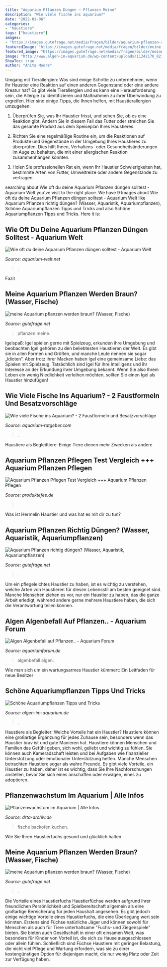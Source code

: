 ```yaml
---
title: "Aquarium Pflanzen Düngen ~ Pflanzen Meine"
description: "Wie viele fische ins aquarium?"
date: "2022-01-06"
categories:
- "haustiere"
tags: ["haustiere"]
images:
- "https://images.gutefrage.net/media/fragen/bilder/aquarium-pflanzen-richtig-duengen/0_original.jpg?v=1580044530000"
featuredImage: "https://images.gutefrage.net/media/fragen/bilder/meine-aquarium-pflanzen-werden-braun/1_full.jpg?v=1539970637000"
featured_image: "https://images.gutefrage.net/media/fragen/bilder/meine-aquarium-pflanzen-werden-braun/1_full.jpg?v=1539970637000"
image: "http://www.algen-im-aquarium.de/wp-content/uploads/11242170_827376124013194_53373487_o.jpg"
ShowToc: true
author: "Anita Moore"
---
```



Umgang mit Tierallergien: Was sind einige Schritte zu unternehmen, wenn Ihr Haustier eine Reaktion auf einen anderen Gegenstand oder eine andere Kreatur hat?
Es gibt viele Tierallergien und es kann eine Herausforderung sein, die Allergie zu identifizieren und Maßnahmen zu ihrer Überwindung zu ergreifen. Hier sind einige Tipps, die Ihnen helfen, mit Haustierallergien umzugehen:
1. Überprüfen Sie, was Ihr Haustier frisst, und sehen Sie, ob es eine Reaktion gibt. Ändern Sie in diesem Fall das Futter oder streichen Sie das gesamte Produkt aus dem Speiseplan Ihres Haustieres.

2. Richten Sie eine regelmäßige Routine ein, um die Reaktionen auf Produkte und Gegenstände in der Umgebung Ihres Haustieres zu überprüfen. Dies hilft Ihnen, Verhaltens- oder Gesundheitsänderungen im Auge zu behalten, die mit einer allergischen Reaktion zusammenhängen könnten.

3. Holen Sie professionellen Rat ein, wenn Ihr Haustier Schwierigkeiten hat, bestimmte Arten von Futter, Umweltreize oder andere Gegenstände zu vertragen.

	

		
searching about Wie oft du deine Aquarium Pflanzen düngen solltest - Aquarium Welt you've visit to the right place. We have 9 Images about Wie oft du deine Aquarium Pflanzen düngen solltest - Aquarium Welt like Aquarium Pflanzen richtig düngen? (Wasser, Aquaristik, Aquariumpflanzen), Schöne Aquariumpflanzen Tipps und Tricks and also Schöne Aquariumpflanzen Tipps und Tricks. Here it is:
		
    
## Wie Oft Du Deine Aquarium Pflanzen Düngen Solltest - Aquarium Welt

<img loading=lazy src="https://917095.smushcdn.com/2272975/wp-content/uploads/2020/11/IMG_20201113_1304025-01-500x375.jpg?lossy=1&amp;strip=1&amp;webp=1" onerror="this.onerror=null;this.src='https://tse4.mm.bing.net/th?id=OIP.Lw6GmcVp9xURc66FHIZWCAHaFj&amp;pid=15.1';" alt="Wie oft du deine Aquarium Pflanzen düngen solltest - Aquarium Welt">

_Source: aquarium-welt.net_

>. 

	

Fazit

    
## Meine Aquarium Pflanzen Werden Braun? (Wasser, Fische)

<img loading=lazy src="https://images.gutefrage.net/media/fragen/bilder/meine-aquarium-pflanzen-werden-braun/3_big.jpg?v=1539970637000" onerror="this.onerror=null;this.src='https://tse3.mm.bing.net/th?id=OIP.3KKp8mFccle94x5qBJSjoQHaEK&amp;pid=15.1';" alt="meine Aquarium pflanzen werden braun? (Wasser, Fische)">

_Source: gutefrage.net_

>pflanzen meine. 

	

Igelspaß: Igel spielen gerne mit Spielzeug, erkunden ihre Umgebung und beobachten
Igel gehören zu den beliebtesten Haustieren der Welt. Es gibt sie in allen Formen und Größen, und manche Leute nennen sie sogar „Idioten“. Aber trotz ihrer Macken haben Igel eine gemeinsame Liebe: das Spielen mit Spielzeug. Tatsächlich sind Igel für ihre Intelligenz und ihr Interesse an der Erkundung ihrer Umgebung bekannt. Wenn Sie also Ihrem Leben ein wenig Niedlichkeit verleihen möchten, sollten Sie einen Igel als Haustier hinzufügen!

    
## Wie Viele Fische Ins Aquarium? - 2 Faustformeln Und Besatzvorschläge

<img loading=lazy src="https://www.aquarium-ratgeber.com/wp-content/uploads/2021/06/wie-viele-fische-aquarium-1110x744.jpg" onerror="this.onerror=null;this.src='https://tse1.mm.bing.net/th?id=OIP.kVVCkM5WweKZ2HcTGxcPrgHaE9&amp;pid=15.1';" alt="Wie viele Fische ins Aquarium? - 2 Faustformeln und Besatzvorschläge">

_Source: aquarium-ratgeber.com_

>. 

	

Haustiere als Begleittiere: Einige Tiere dienen mehr Zwecken als andere

    
## Aquarium Pflanzen Pflegen Test Vergleich +++ Aquarium Pflanzen Pflegen

<img loading=lazy src="https://i.ebayimg.com/00/s/NjAwWDYwMA==/z/vUQAAOSw3~dftozO/$_57.JPG?set_id=8800005007" onerror="this.onerror=null;this.src='https://tse3.mm.bing.net/th?id=OIP.UNWs13g3D4-cZDhbykNs_gHaHa&amp;pid=15.1';" alt="Aquarium Pflanzen Pflegen Test Vergleich +++ Aquarium Pflanzen Pflegen">

_Source: produktefee.de_

>. 

	

Was ist Hermelin Haustier und was hat es mit dir zu tun?

    
## Aquarium Pflanzen Richtig Düngen? (Wasser, Aquaristik, Aquariumpflanzen)

<img loading=lazy src="https://images.gutefrage.net/media/fragen/bilder/aquarium-pflanzen-richtig-duengen/0_original.jpg?v=1580044530000" onerror="this.onerror=null;this.src='https://tse1.mm.bing.net/th?id=OIP.9qFcyQ0zvxJBncKxtI3GHgHaJ4&amp;pid=15.1';" alt="Aquarium Pflanzen richtig düngen? (Wasser, Aquaristik, Aquariumpflanzen)">

_Source: gutefrage.net_

>. 

	

Um ein pflegeleichtes Haustier zu haben, ist es wichtig zu verstehen, welche Arten von Haustieren für diesen Lebensstil am besten geeignet sind. Manche Menschen ziehen es vor, nur ein Haustier zu haben, das die ganze Arbeit erledigt, während andere gerne mehrere Haustiere haben, die sich die Verantwortung teilen können.

    
## Algen Algenbefall Auf Pflanzen.. - Aquarium Forum

<img loading=lazy src="https://www.aquariumforum.de/gallery/files/1/1/3/8/2/4/20161125_173307_original.jpg" onerror="this.onerror=null;this.src='https://tse2.mm.bing.net/th?id=OIP.LKxbldr1zatuTcDneBLJKAHaJ4&amp;pid=15.1';" alt="Algen Algenbefall auf Pflanzen.. - Aquarium Forum">

_Source: aquariumforum.de_

>algenbefall algen. 

	

Wie man sich um ein wartungsarmes Haustier kümmert: Ein Leitfaden für neue Besitzer

    
## Schöne Aquariumpflanzen Tipps Und Tricks

<img loading=lazy src="http://www.algen-im-aquarium.de/wp-content/uploads/11242170_827376124013194_53373487_o.jpg" onerror="this.onerror=null;this.src='https://tse2.mm.bing.net/th?id=OIP.HbK7uaOfL4M7r4YOSS9Q-wHaCI&amp;pid=15.1';" alt="Schöne Aquariumpflanzen Tipps und Tricks">

_Source: algen-im-aquarium.de_

>. 

	

Haustiere als Begleiter: Welche Vorteile hat ein Haustier?
Haustiere können eine großartige Ergänzung für jedes Zuhause sein, besonders wenn das Haustier brav ist und gute Manieren hat. Haustiere können Menschen und Familien das Gefühl geben, sich wohl, geliebt und wichtig zu fühlen. Sie können auch Kameradschaft leisten und bei Aufgaben wie finanzieller Unterstützung oder emotionaler Unterstützung helfen. Manche Menschen betrachten Haustiere sogar als wahre Freunde. Es gibt viele Vorteile, ein Haustier zu haben, daher ist es wichtig, dass Sie Ihre Nachforschungen anstellen, bevor Sie sich eines anschaffen oder erwägen, eines zu adoptieren.

    
## Pflanzenwachstum Im Aquarium | Alle Infos

<img loading=lazy src="https://www.drta-archiv.de/wp-content/uploads/2018/11/20180824_150723-1024x576.jpg" onerror="this.onerror=null;this.src='https://tse3.mm.bing.net/th?id=OIP.Ue8Z8vWMJJg2B3DSWMiq1AHaEK&amp;pid=15.1';" alt="Pflanzenwachstum im Aquarium | Alle Infos">

_Source: drta-archiv.de_

>fische backofen kuchen. 

	

Wie Sie Ihren Haustierfuchs gesund und glücklich halten

    
## Meine Aquarium Pflanzen Werden Braun? (Wasser, Fische)

<img loading=lazy src="https://images.gutefrage.net/media/fragen/bilder/meine-aquarium-pflanzen-werden-braun/1_full.jpg?v=1539970637000" onerror="this.onerror=null;this.src='https://tse1.mm.bing.net/th?id=OIP.i8SsljI1Wng4_0yIqBoG0QHaEK&amp;pid=15.1';" alt="meine Aquarium pflanzen werden braun? (Wasser, Fische)">

_Source: gutefrage.net_

>. 

	

Die Vorteile eines Haustierfuchs
Haustierfüchse werden aufgrund ihrer freundlichen Persönlichkeit und Spielbereitschaft allgemein als eine großartige Bereicherung für jeden Haushalt angesehen. Es gibt jedoch einige wichtige Vorteile eines Haustierfuchs, die eine Überlegung wert sein könnten. Erstens sind Füchse natürliche Jäger und können sowohl für Menschen als auch für Tiere unterhaltsame "Fuchs- und Ziegenspiele" bieten. Sie bieten auch Gesellschaft in einer oft einsamen Welt, was besonders für Kinder von Vorteil ist, die sich zu Hause ausgeschlossen oder allein fühlen. Schließlich sind Füchse Haustiere mit geringer Belastung, die nicht viel Pflege und Wartung erfordern, was sie zu einer kostengünstigen Option für diejenigen macht, die nur wenig Platz oder Zeit zur Verfügung haben.

